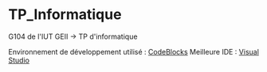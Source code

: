 # TP_Informatique
G104 de l'IUT GEII -> TP d'informatique

Environnement de développement utilisé : [CodeBlocks](https://www.codeblocks.org/)
Meilleure IDE : [Visual Studio](https://visualstudio.microsoft.com/fr/)
